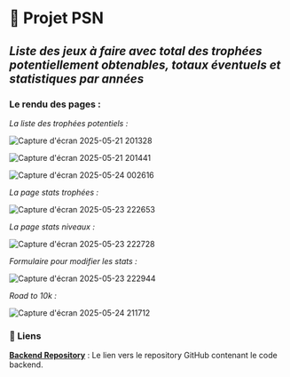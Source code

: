 # 🚀 Projet PSN

## _Liste des jeux à faire avec total des trophées potentiellement obtenables, totaux éventuels et statistiques par années_

### Le rendu des pages : 

_La liste des trophées potentiels :_

![Capture d'écran 2025-05-21 201328](https://github.com/user-attachments/assets/d07a8f8a-0622-4352-963d-c7cd0cadc950)

![Capture d'écran 2025-05-21 201441](https://github.com/user-attachments/assets/877fbe16-ee28-4a4e-847b-2736f4c9c819)

![Capture d'écran 2025-05-24 002616](https://github.com/user-attachments/assets/b572b23d-5ab1-49f0-8cfd-e5f82895c954)


_La page stats trophées :_

![Capture d'écran 2025-05-23 222653](https://github.com/user-attachments/assets/5116b81b-96bf-4c4d-b47c-a0ab74072d99)

_La page stats niveaux :_

![Capture d'écran 2025-05-23 222728](https://github.com/user-attachments/assets/6434d594-5bd2-417f-ad37-9b602f4ec26a)

_Formulaire pour modifier les stats :_

![Capture d'écran 2025-05-23 222944](https://github.com/user-attachments/assets/1c2c46ab-05aa-4b2c-915e-05956b66ad06)

_Road to 10k :_

![Capture d'écran 2025-05-24 211712](https://github.com/user-attachments/assets/e87df329-213b-4c8f-b985-bf6fa3057990)

### 🔗 Liens

**[Backend Repository](https://github.com/cedric-chimot/psn-back)** : Le lien vers le repository GitHub contenant le code backend.
